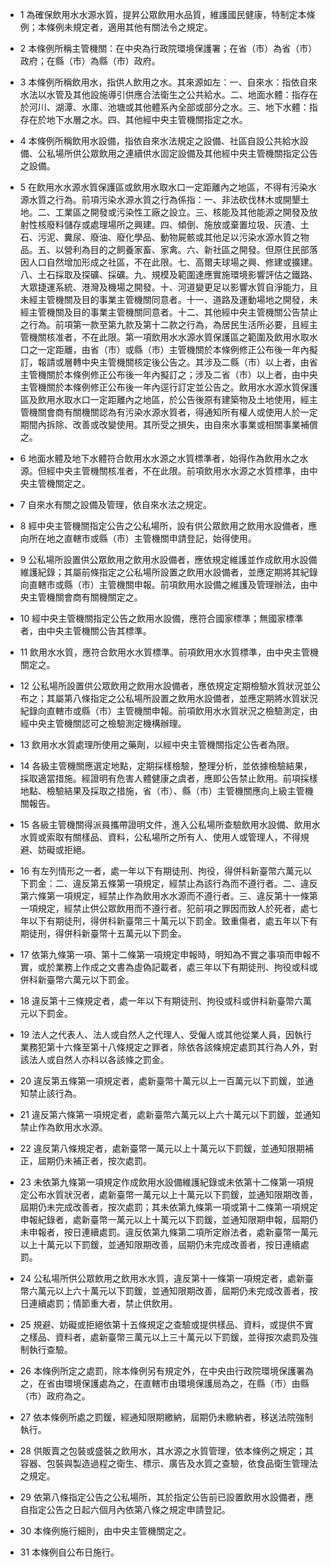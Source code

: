 * 1 為確保飲用水水源水質，提昇公眾飲用水品質，維護國民健康，特制定本條例；本條例未規定者，適用其他有關法令之規定。

* 2 本條例所稱主管機關：在中央為行政院環境保護署；在省（市）為省（市）政府；在縣（市）為縣（市）政府。

* 3 本條例所稱飲用水，指供人飲用之水。其來源如左：一、自來水：指依自來水法以水管及其他設施導引供應合法衛生之公共給水。二、地面水體：指存在於河川、湖潭、水庫、池塘或其他體系內全部或部分之水。三、地下水體：指存在於地下水層之水。四、其他經中央主管機關指定之水。

* 4 本條例所稱飲用水設備，指依自來水法規定之設備、社區自設公共給水設備、公私場所供公眾飲用之連續供水固定設備及其他經中央主管機關指定公告之設備。

* 5 在飲用水水源水質保護區或飲用水取水口一定距離內之地區，不得有污染水源水質之行為。前項污染水源水質之行為係指：一、非法砍伐林木或開墾土地。二、工業區之開發或污染性工廠之設立。三、核能及其他能源之開發及放射性核廢料儲存或處理場所之興建。四、傾倒、施放或棄置垃圾、灰渣、土石、污泥、糞尿、廢油、廢化學品、動物屍骸或其他足以污染水源水質之物品。五、以營利為目的之飼養家畜、家禽。六、新社區之開發。但原住民部落因人口自然增加形成之社區，不在此限。七、高爾夫球場之興、修建或擴建。八、土石採取及探礦、採礦。九、規模及範圍達應實施環境影響評估之鐵路、大眾捷運系統、港灣及機場之開發。十、河道變更足以影響水質自淨能力，且未經主管機關及目的事業主管機關同意者。十一、道路及運動場地之開發，未經主管機關及目的事業主管機關同意者。十二、其他經中央主管機關公告禁止之行為。前項第一款至第九款及第十二款之行為，為居民生活所必要，且經主管機關核准者，不在此限。第一項飲用水水源水質保護區之範圍及飲用水取水口之一定距離，由省（市）或縣（市）主管機關於本條例修正公布後一年內擬訂，報請或層轉中央主管機關核定後公告之。其涉及二縣（市）以上者，由省主管機關於本條例修正公布後一年內擬訂之；涉及二省（市）以上者，由中央主管機關於本條例修正公布後一年內逕行訂定並公告之。飲用水水源水質保護區及飲用水取水口一定距離內之地區，於公告後原有建築物及土地使用，經主管機關會商有關機關認為有污染水源水質者，得通知所有權人或使用人於一定期間內拆除、改善或改變使用。其所受之損失，由自來水事業或相關事業補償之。

* 6 地面水體及地下水體符合飲用水水源之水質標準者，始得作為飲用水之水源。但經中央主管機關核准者，不在此限。前項飲用水水源之水質標準，由中央主管機關定之。

* 7 自來水有關之設備及管理，依自來水法之規定。

* 8 經中央主管機關指定公告之公私場所，設有供公眾飲用之飲用水設備者，應向所在地之直轄市或縣（市）主管機關申請登記，始得使用。

* 9 公私場所設置供公眾飲用之飲用水設備者，應依規定維護並作成飲用水設備維護紀錄；其屬前條指定之公私場所設置之飲用水設備者，並應定期將其紀錄向直轄市或縣（市）主管機關申報。前項飲用水設備之維護及管理辦法，由中央主管機關會商有關機關定之。

* 10 經中央主管機關指定公告之飲用水設備，應符合國家標準；無國家標準者，由中央主管機關公告其標準。

* 11 飲用水水質，應符合飲用水水質標準。前項飲用水水質標準，由中央主管機關定之。

* 12 公私場所設置供公眾飲用之飲用水設備者，應依規定定期檢驗水質狀況並公布之；其屬第八條指定之公私場所設置之飲用水設備者，並應定期將水質狀況紀錄向直轄市或縣（市）主管機關申報。前項飲用水水質狀況之檢驗測定，由經中央主管機關認可之檢驗測定機構辦理。

* 13 飲用水水質處理所使用之藥劑，以經中央主管機關指定公告者為限。

* 14 各級主管機關應選定地點，定期採樣檢驗，整理分析，並依據檢驗結果，採取適當措施。經證明有危害人體健康之虞者，應即公告禁止飲用。前項採樣地點、檢驗結果及採取之措施，省（市）、縣（市）主管機關應向上級主管機關報告。

* 15 各級主管機關得派員攜帶證明文件，進入公私場所查驗飲用水設備、飲用水水質或索取有關樣品、資料，公私場所之所有人、使用人或管理人，不得規避、妨礙或拒絕。

* 16 有左列情形之一者，處一年以下有期徒刑、拘役，得併科新臺幣六萬元以下罰金：二、違反第五條第一項規定，經禁止為該行為而不遵行者。二、違反第六條第一項規定，經禁止作為飲用水水源而不遵行者。三、違反第十一條第一項規定，經禁止供公眾飲用而不遵行者。犯前項之罪因而致人於死者，處七年以下有期徒刑，得併科新臺幣三十萬元以下罰金。致重傷者，處五年以下有期徒刑，得併科新臺幣十五萬元以下罰金。

* 17 依第九條第一項、第十二條第一項規定申報時，明知為不實之事項而申報不實，或於業務上作成之文書為虛偽記載者，處三年以下有期徒刑、拘役或科或併科新臺幣六萬元以下罰金。

* 18 違反第十三條規定者，處一年以下有期徒刑、拘役或科或併科新臺幣六萬元以下罰金。

* 19 法人之代表人、法人或自然人之代理人、受僱人或其他從業人員，因執行業務犯第十六條至第十八條規定之罪者，除依各該條規定處罰其行為人外，對該法人或自然人亦科以各該條之罰金。

* 20 違反第五條第一項規定者，處新臺幣十萬元以上一百萬元以下罰鍰，並通知禁止該行為。

* 21 違反第六條第一項規定者，處新臺幣六萬元以上六十萬元以下罰鍰，並通知禁止作為飲用水水源。

* 22 違反第八條規定者，處新臺幣一萬元以上十萬元以下罰鍰，並通知限期補正，屆期仍未補正者，按次處罰。

* 23 未依第九條第一項規定作成飲用水設備維護紀錄或未依第十二條第一項規定公布水質狀況者，處新臺幣一萬元以上十萬元以下罰鍰，並通知限期改善，屆期仍未完成改善者，按次處罰；其未依第九條第一項或第十二條第一項規定申報紀錄者，處新臺幣一萬元以上十萬元以下罰鍰，並通知限期申報，屆期仍未申報者，按日連續處罰。違反依第九條第二項所定辦法者，處新臺幣一萬元以上十萬元以下罰鍰，並通知限期改善，屆期仍未完成改善者，按日連續處罰。

* 24 公私場所供公眾飲用之飲用水水質，違反第十一條第一項規定者，處新臺幣六萬元以上六十萬元以下罰鍰，並通知限期改善，屆期仍未完成改善者，按日連續處罰；情節重大者，禁止供飲用。

* 25 規避、妨礙或拒絕依第十五條規定之查驗或提供樣品、資料，或提供不實之樣品、資料者，處新臺幣三萬元以上三十萬元以下罰鍰，並得按次處罰及強制執行查驗。

* 26 本條例所定之處罰，除本條例另有規定外，在中央由行政院環境保護署為之，在省由環境保護處為之，在直轄市由環境保護局為之，在縣（市）由縣（市）政府為之。

* 27 依本條例所處之罰鍰，經通知限期繳納，屆期仍未繳納者，移送法院強制執行。

* 28 供販賣之包裝或盛裝之飲用水，其水源之水質管理，依本條例之規定；其容器、包裝與製造過程之衛生、標示、廣告及水質之查驗，依食品衛生管理法之規定。

* 29 依第八條指定公告之公私場所，其於指定公告前已設置飲用水設備者，應自指定公告之日起六個月內依第八條之規定申請登記。

* 30 本條例施行細則，由中央主管機關定之。

* 31 本條例自公布日施行。

